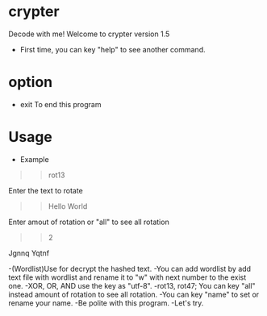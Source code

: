 # crypter
Decode with me!
Welcome to crypter version 1.5

- First time, you can key "help" to see another command.

# option



- exit       To end this program

# Usage
- Example

>>rot13

Enter the text to rotate

>>Hello World

Enter amout of rotation or "all" to see all rotation

>>2

Jgnnq Yqtnf

-(Wordlist)Use for decrypt the hashed text.
-You can add wordlist by add text file with wordlist and rename it to "w" with next number to the exist one.
-XOR, OR, AND use the key as "utf-8".
-rot13, rot47; You can key "all" instead amount of rotation to see all rotation.
-You can key "name" to set or rename your name.
-Be polite with this program.
-Let's try.
